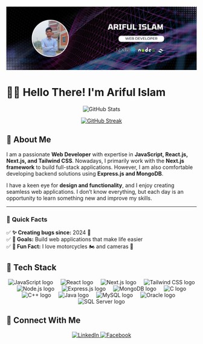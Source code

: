 ![Ariful Islam](https://raw.githubusercontent.com/Arifulit/Arifulit/main/ariful-islam.jpg)

# 👋🏽 **Hello There! I'm Ariful Islam**  

<p align="center">
  <img src="https://github-readme-stats.vercel.app/api?username=arifulit&show_icons=true&include_all_commits=true&count_private=true&theme=dark&hide_border=false" alt="GitHub Stats" width="500"/>
</p>

<p align="center">
  <a href="https://git.io/streak-stats">
   <img src="https://nirzak-streak-stats.vercel.app?user=arifulit&theme=dark" alt="GitHub Streak" />
  </a>
</p>
  


## 🌟 **About Me**  

<p align="left">
I am a passionate <strong>Web Developer</strong> with expertise in <strong>JavaScript, React.js, Next.js, and Tailwind CSS</strong>. Nowadays, I primarily work with the <strong>Next.js framework</strong> to build full-stack applications. However, I am also comfortable developing backend solutions using <strong>Express.js and MongoDB</strong>.  

I have a keen eye for <strong>design and functionality</strong>, and I enjoy creating seamless web applications. I don’t know everything, but each day is an opportunity to learn something new and improve my skills.
</p>

---

### 🎯 **Quick Facts**  
✅ **✨ Creating bugs since:** 2024 🐛  
✅ **🎯 Goals:** Build web applications that make life easier  
✅ **🎲 Fun Fact:** I love motorcycles 🏍️ and cameras 📸  



## 🚀 **Tech Stack**  

<div align="center">
  <img src="https://skillicons.dev/icons?i=js" height="40" alt="JavaScript logo" />
  <img width="12" />
  <img src="https://cdn.jsdelivr.net/gh/devicons/devicon/icons/react/react-original.svg" height="40" alt="React logo" />
  <img width="12" />
  <img src="https://cdn.jsdelivr.net/gh/devicons/devicon/icons/nextjs/nextjs-original.svg" height="40" alt="Next.js logo" />
  <img width="12" />
  <img src="https://cdn.simpleicons.org/tailwindcss/06B6D4" height="40" alt="Tailwind CSS logo" />
  <img width="12" />
  <img src="https://cdn.simpleicons.org/nodedotjs/339933" height="40" alt="Node.js logo" />
  <img width="12" />
  <img src="https://skillicons.dev/icons?i=express" height="40" alt="Express.js logo" />
  <img width="12" />
  <img src="https://cdn.simpleicons.org/mongodb/47A248" height="40" alt="MongoDB logo" />
  <img width="12" />
  
  <!-- Newly Added Icons -->
  <img src="https://skillicons.dev/icons?i=c" height="40" alt="C logo" />
  <img width="12" />
  <img src="https://skillicons.dev/icons?i=cpp" height="40" alt="C++ logo" />
  <img width="12" />
  <img src="https://skillicons.dev/icons?i=java" height="40" alt="Java logo" />
  <img width="12" />
  <img src="https://cdn.jsdelivr.net/gh/devicons/devicon/icons/mysql/mysql-original.svg" height="40" alt="MySQL logo" />
  <img width="12" />
  <img src="https://cdn.jsdelivr.net/gh/devicons/devicon/icons/oracle/oracle-original.svg" height="40" alt="Oracle logo" />
  <img width="12" />
  <img src="https://cdn.jsdelivr.net/gh/devicons/devicon/icons/microsoftsqlserver/microsoftsqlserver-plain.svg" height="40" alt="SQL Server logo" />
</div>



## 🔗 **Connect With Me**  

<p align="center">
  <a href="https://www.linkedin.com/in/ariful-islam15" target="_blank">
    <img src="https://img.shields.io/badge/LinkedIn-%230077B5.svg?style=for-the-badge&logo=linkedin&logoColor=white" alt="LinkedIn" />
  </a>
  <a href="https://www.facebook.com/arifuliit" target="_blank">
    <img src="https://img.shields.io/badge/Facebook-%231877F2.svg?style=for-the-badge&logo=facebook&logoColor=white" alt="Facebook" />
  </a>
</p>

